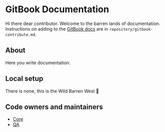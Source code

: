# GitBook Documentation

Hi there dear contributor. Welcome to the barren lands of documentation. Instructions on adding to the [GitBook docs](https://docs.devland.is/) are in `repository/gitbook-contribute.md`.

## About

Here you write documentation.

## Local setup

There is none, this is the Wild Barren West 🤠

## Code owners and maintainers

- [Core](https://github.com/orgs/island-is/teams/core/members)
- [QA](https://github.com/orgs/island-is/teams/qa/members)
